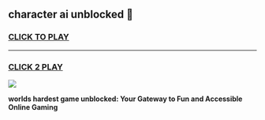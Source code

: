 
## character ai unblocked 👋
<h3>
<a href="https://premium.freeplayer.one?title=character_ai_unblocked&ref=13F">CLICK TO PLAY</a></h3>
<hr>

<h3>
<a href="https://premium.freeplayer.one?title=character_ai_unblocked&ref=13F">CLICK 2 PLAY</a>
  
</h3>

<a href="https://premium.freeplayer.one?title=character_ai_unblocked&ref=12F/"><img src="https://clearcache.store/games.png"></a>


**worlds hardest game unblocked: Your Gateway to Fun and Accessible Online Gaming**
